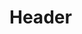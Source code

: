 <!-- TITLE: Lifedraw -->
<!-- SUBTITLE: Drains your target of life energy, siphoning between 102 and 105 hit points. -->

# Header